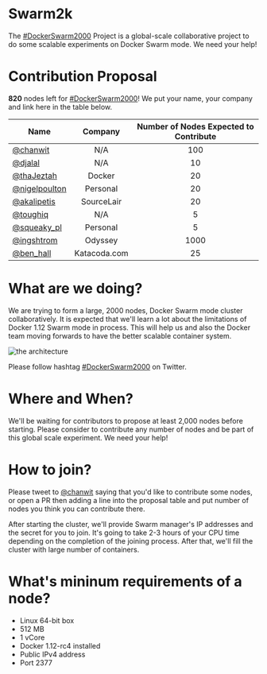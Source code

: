# Swarm2k

The [#DockerSwarm2000](https://twitter.com/hashtag/DockerSwarm2000) Project is a global-scale collaborative project to do some scalable experiments on Docker Swarm mode. We need your help!

# Contribution Proposal

**820** nodes left for [#DockerSwarm2000](https://twitter.com/hashtag/DockerSwarm2000)! We put your name, your company and link here in the table below.

| Name | Company | Number of Nodes Expected to Contribute |
| ------------- |:-------------:|:-----:|
| [@chanwit](https://twitter.com/chanwit) | N/A | 100 |
| [@djalal](https://twitter.com/enlamp) | N/A | 10 |
| [@thaJeztah](https://twitter.com/thaJeztah) | Docker | 20 |
| [@nigelpoulton](https://twitter.com/nigelpoulton) | Personal | 20 |
| [@akalipetis](https://twitter.com/akalipetis) | SourceLair | 20 |
| [@toughiq](https://twitter.com/toughiq) | N/A | 5 |
| [@squeaky_pl](https://twitter.com/squeaky_pl) | Personal | 5 |
| [@ingshtrom](https://twitter.com/ingshtrom) | Odyssey | 1000 |
| [@ben_hall](https://twitter.com/ben_hall) | Katacoda.com | 25 |

# What are we doing?
We are trying to form a large, 2000 nodes, Docker Swarm mode cluster collaboratively. It is expected that we'll learn a lot about the limitations of Docker 1.12 Swarm mode in process. This will help us and also the Docker team moving forwards to have the better scalable container system.

![the architecture](https://pbs.twimg.com/media/CnoaWoZVIAAwO7p.jpg:large "The architecture")

Please follow hashtag [#DockerSwarm2000](https://twitter.com/hashtag/DockerSwarm2000) on Twitter.

# Where and When?
We'll be waiting for contributors to propose at least 2,000 nodes before starting. Please consider to contribute any number of nodes and be part of this global scale experiment. We need your help!

# How to join?
Please tweet to [@chanwit](https://twitter.com/chanwit) saying that you'd like to contribute some nodes,
or open a PR then adding a line into the proposal table and put number of nodes you think you can contribute there.

After starting the cluster, we'll provide Swarm manager's IP addresses and the secret for you to join.
It's going to take 2-3 hours of your CPU time depending on the completion of the joining process.
After that, we'll fill the cluster with large number of containers.

# What's mininum requirements of a node?

  * Linux 64-bit box
  * 512 MB
  * 1 vCore
  * Docker 1.12-rc4 installed
  * Public IPv4 address
  * Port 2377
